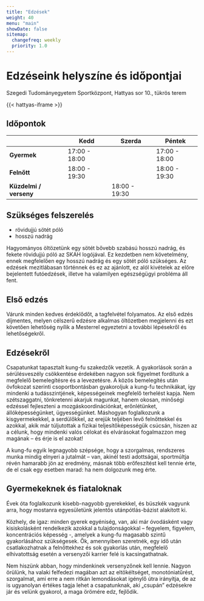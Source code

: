 ```yaml
---
title: "Edzések"
weight: 40
menu: "main"
showDate: false
sitemap:
  changefreq: weekly
  priority: 1.0
---
```


# Edzéseink helyszíne és időpontjai

Szegedi Tudományegyetem Sportközpont, Hattyas sor 10., tükrös terem

{{< hattyas-iframe >}}

## Időpontok
|                        | Kedd          | Szerda        | Péntek        |
| ---------------------- | ------------- | ------------- | ------------- |
| **Gyermek**            | 17:00 - 18:00 |               | 17:00 - 18:00 |
| **Felnőtt**            | 18:00 - 19:30 |               | 18:00 - 19:30 |
| **Küzdelmi / verseny** |               | 18:00 - 19:30 |               |

## Szükséges felszerelés

- rövidujjú sötét póló
- hosszú nadrág

Hagyományos öltözetünk egy sötét bővebb szabású hosszú nadrág, és fekete rövidujjú póló az SKAH logójával.
Ez kezdetben nem követelmény, ennek megfelelően egy hosszú nadrág és egy sötét póló szükséges.
Az edzések mezitlábasan történnek és ez az ajánlott, ez alól kivételek az előre bejelentett futóedzések,
illetve ha valamilyen egészségügyi probléma áll fent.

## Első edzés
Várunk minden kedves érdeklődőt, a tagfelvétel folyamatos. Az első edzés díjmentes, melyen célszerű edzésre alkalmas öltözetben megjelenni és ezt követően lehetőség nyílik a Mesterrel egyeztetni a további lépésekről és lehetőségekről.

## Edzésekről
Csapatunkat tapasztalt kung-fu szakedzők vezetik. A gyakorlások során a sérülésveszély csökkentése érdekében nagyon sok figyelmet fordítunk a megfelelő bemelegítésre és a levezetésre. A közös bemelegítés után övfokozat szerinti csoportbontásban gyakoroljuk a kung-fu technikákat, így mindenki a tudásszintjének, képességeinek megfelelő terhelést kapja. Nem szétszaggatni, tönkretenni akarjuk magunkat, hanem okosan, minőségi edzéssel fejleszteni a mozgáskoordinációnkat, erőnlétünket, állóképességünket, ügyességünket. Máshogyan foglalkozunk a kisgyermekekkel, a serdülőkkel, az erejük teljében levő felnőttekkel és azokkal, akik már túljutottak a fizikai teljesítőképességük csúcsán, hiszen az a célunk, hogy mindenki valós célokat és elvárásokat fogalmazzon meg magának – és érje is el azokat!

A kung-fu egyik legnagyobb szépsége, hogy a szorgalmas, rendszeres munka mindig elnyeri a jutalmát – van, akinél testi adottságai, sportmúltja révén hamarabb jön az eredmény, másnak több erőfeszítést kell tennie érte, de el csak egy esetben marad: ha nem dolgozunk meg érte.

## Gyermekeknek és fiataloknak
Évek óta foglalkozunk kisebb-nagyobb gyerekekkel, és büszkék vagyunk arra, hogy mostanra egyesületünk jelentős utánpótlás-bázist alakított ki.

Közhely, de igaz: minden gyerek egyéniség, van, aki már óvodásként vagy kisiskolásként rendelkezik azokkal a tulajdonságokkal – fegyelem, figyelem, koncentrációs képesség -, amelyek a kung-fu magasabb szintű gyakorlásához szükségesek. Ők, amennyiben szeretnék, egy idő után csatlakozhatnak a felnőttekhez és sok gyakorlás után, megfelelő elhivatottság esetén a versenyzői karrier felé is kacsingathatnak.

Nem hiszünk abban, hogy mindenkinek versenyzőnek kell lennie. Nagyon örülünk, ha valaki felfedezi magában azt az eltökéltséget, monotóniatűrést, szorgalmat, ami erre a nem ritkán lemondásokat igénylő útra irányítja, de az is ugyanolyan értékes tagja lehet a csapatunknak, aki  „csupán” edzésekre jár és velünk gyakorol, a maga örömére edz, fejlődik.
